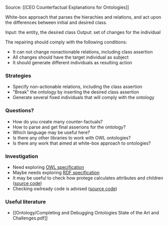 Source: [[CEO Counterfactual Explanations for Ontologies]]

White-box approach that parses the hierachies and relations, and act upon the differences between initial and desired class. 

Input: the entity, the desired class
Output: set of changes for the individual

The repairing should comply with the following conditions:
- It can not change nonactionable relations, including class assertion
- All changes should have the target individual as subject
- It should generate different individuals as resulting action

### Strategies
- Specify non-actionable relations, including the class assertion
- "Break" the ontology by inserting the desired class assertion
- Generate several fixed individuals that will comply with the ontology

### Questions?

- How do you create many counter-factuals?
- How to parse and get final asserions for the ontology?
- Which language may be useful here?
- Is there any other libraries to work with OWL ontologies?
- Is there any work that aimed at white-box approach to ontologies?

### Investigation

- Need exploring [OWL specification](https://www.w3.org/TR/owl2-syntax/)
- Maybe needs exploring [RDF specification](https://www.w3.org/TR/owl2-syntax/)
- It may be useful to check how protege calculates attributes and children ([source code](https://github.com/protegeproject/protege))
- Checking owlready code is advised ([source code](https://bitbucket.org/jibalamy/owlready2/))



### Useful literature
- [[Ontology/Completing and Debugging Ontologies State of the Art and Challenges.pdf]]
